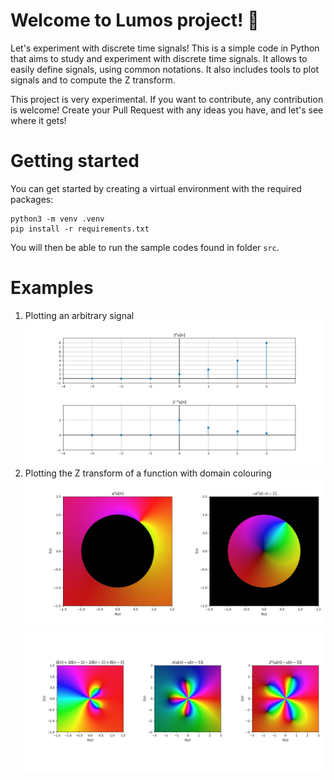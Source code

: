 # Welcome to Lumos project! :high_brightness:
Let's experiment with discrete time signals! This is a simple code in Python that aims to study and experiment with discrete time signals. It allows to easily define signals, using common notations. It also includes tools to plot signals and to compute the Z transform.

This project is very experimental. If you want to contribute, any contribution is welcome! Create your Pull Request with any ideas you have, and let's see where it gets! 

# Getting started
You can get started by creating a virtual environment with the required packages:

```
python3 -m venv .venv
pip install -r requirements.txt
```

You will then be able to run the sample codes found in folder `src`.

# Examples
1. Plotting an arbitrary signal
![Example](/resources/example_3.png)
2. Plotting the Z transform of a function with domain colouring
![Example](/resources/example.png)
![Exemple](/resources/example_2.png)